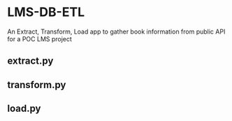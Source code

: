 # LMS-DB-ETL
An Extract, Transform, Load app to gather book information from public API for a POC LMS project

## extract.py

## transform.py

## load.py